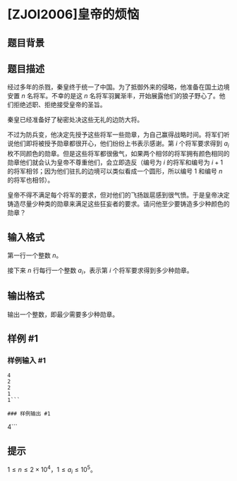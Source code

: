 # [ZJOI2006]皇帝的烦恼

## 题目背景



## 题目描述

经过多年的杀戮，秦皇终于统一了中国。为了抵御外来的侵略，他准备在国土边境安置 $n$ 名将军。不幸的是这 $n$ 名将军羽翼渐丰，开始展露他们的狼子野心了。他们拒绝述职、拒绝接受皇帝的圣旨。

秦皇已经准备好了秘密处决这些无礼的边防大将。

不过为防兵变，他决定先授予这些将军一些勋章，为自己赢得战略时间。将军们听说他们即将被授予勋章都很开心，他们纷纷上书表示感谢。第 $i$ 个将军要求得到 $a_i$ 枚不同颜色的勋章。但是这些将军都很傲气，如果两个相邻的将军拥有颜色相同的勋章他们就会认为皇帝不尊重他们，会立即造反（编号为 $i$ 的将军和编号为 $i+1$ 的将军相邻；因为他们驻扎的边境可以类似看成一个圆形，所以编号 $1$ 和编号 $n$ 的将军也相邻）。

皇帝不得不满足每个将军的要求，但对他们的飞扬跋扈感到很气愤。于是皇帝决定铸造尽量少种类的勋章来满足这些狂妄者的要求。请问他至少要铸造多少种颜色的勋章？

## 输入格式

第一行一个整数 $n$。

接下来 $n$ 行每行一个整数 $a_i$，表示第 $i$ 个将军要求得到多少种勋章。

## 输出格式

输出一个整数，即最少需要多少种勋章。

## 样例 #1

### 样例输入 #1
```
4
2
2
1
1```

### 样例输出 #1

```
4```

## 提示

$1 \leq n \leq 2 \times 10^4$，$1 \leq a_i  \leq 10^5$。
